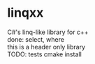 # linqxx
C#'s linq-like library for c++  
done: select, where  
this is a header only library  
TODO: tests cmake install  
